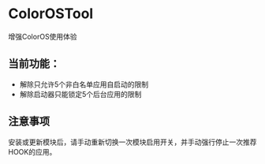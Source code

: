 # ColorOSTool

增强ColorOS使用体验

## 当前功能：
- 解除只允许5个非白名单应用自启动的限制  
- 解除启动器只能锁定5个后台应用的限制

## 注意事项
安装或更新模块后，请手动重新切换一次模块启用开关，并手动强行停止一次推荐HOOK的应用。
